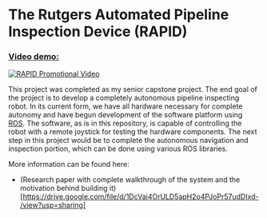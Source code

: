 # The Rutgers Automated Pipeline Inspection Device (RAPID)

### [Video demo:](https://www.youtube.com/watch?v=hC0A2Tu9k94)
[![RAPID Promotional Video](https://img.youtube.com/vi/hC0A2Tu9k94/maxresdefault.jpg)](https://www.youtube.com/watch?v=hC0A2Tu9k94)

This project was completed as my senior capstone project. The end goal of the project is to develop a completely autonomous pipeline inspecting robot. In its current form, we have all hardware necessary for complete autonomy and have begun development of the software platform using [ROS](http://www.ros.org). The software, as is in this repository, is capable of controlling the robot with a remote joystick for testing the hardware components. The next step in this project would be to complete the autonomous navigation and inspection portion, which can be done using various ROS libraries.

More information can be found here:
- (Research paper with complete walkthrough of the system and the motivation behind building it)[https://drive.google.com/file/d/1DcVai4OrULD5apH2o4PJoPr57udDIxd-/view?usp=sharing]
